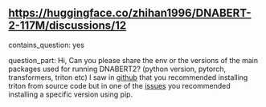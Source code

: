 ## https://huggingface.co/zhihan1996/DNABERT-2-117M/discussions/12

contains_question: yes

question_part: Hi, 
Can you please share the env or the versions of the main packages used for running DNABERT2? (python version, pytorch, transformers, triton etc)
I saw in [github](https://github.com/Zhihan1996/DNABERT_2) that you recommended installing triton from source code but in one of the [issues](https://github.com/Zhihan1996/DNABERT_2/issues/57) you recommended installing a specific version using pip.